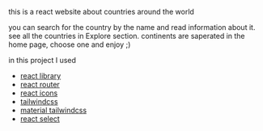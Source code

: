this is a react website about countries around the world

you can search for the country by the name and read information about it.
see all the countries in Explore section.
continents are saperated in the home page, choose one and enjoy ;)

in this project I used

- [react library](https://reactjs.org/)
- [react router](https://reactrouter.com/)
- [react icons](https://react-icons.github.io/react-icons)
- [tailwindcss](https://tailwindcss.com/)
- [material tailwindcss](https://www.material-tailwind.com/)
- [react select](https://react-select.com/)
